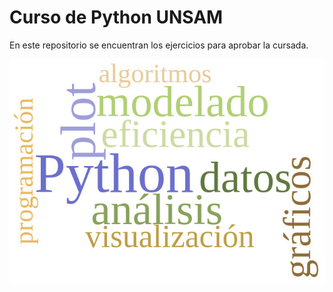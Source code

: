 # Curso de Python UNSAM
En este repositorio se encuentran los ejercicios para aprobar la cursada. 



![Logo](https://github.com/FernandoPose/Curso-Python-UNSAM-2021/blob/master/Python_cloud.jpg?raw=true)
